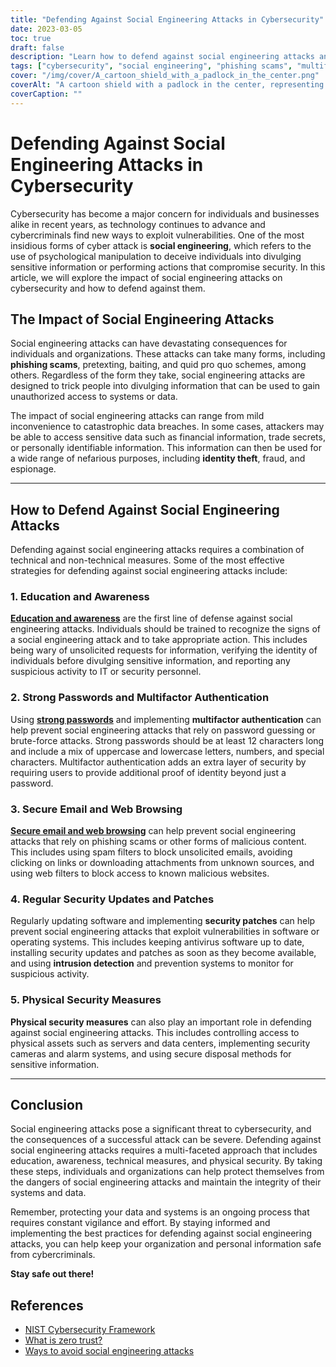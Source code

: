 ```yaml
---
title: "Defending Against Social Engineering Attacks in Cybersecurity"
date: 2023-03-05
toc: true
draft: false
description: "Learn how to defend against social engineering attacks and protect your data from cybercriminals in this informative article."
tags: ["cybersecurity", "social engineering", "phishing scams", "multifactor authentication", "security updates", "password security", "web security", "data breaches", "IT security", "identity theft", "fraud prevention", "espionage prevention", "technical security", "physical security", "information security", "cybercrime prevention", "intrusion detection", "security patches", "employee training", "data protection"]
cover: "/img/cover/A_cartoon_shield_with_a_padlock_in_the_center.png"
coverAlt: "A cartoon shield with a padlock in the center, representing the idea of defending against social engineering attacks in cybersecurity"
coverCaption: ""
---
```

# Defending Against Social Engineering Attacks in Cybersecurity

Cybersecurity has become a major concern for individuals and businesses alike in recent years, as technology continues to advance and cybercriminals find new ways to exploit vulnerabilities. One of the most insidious forms of cyber attack is **social engineering**, which refers to the use of psychological manipulation to deceive individuals into divulging sensitive information or performing actions that compromise security. In this article, we will explore the impact of social engineering attacks on cybersecurity and how to defend against them.

## The Impact of Social Engineering Attacks

Social engineering attacks can have devastating consequences for individuals and organizations. These attacks can take many forms, including **phishing scams**, pretexting, baiting, and quid pro quo schemes, among others. Regardless of the form they take, social engineering attacks are designed to trick people into divulging information that can be used to gain unauthorized access to systems or data.

The impact of social engineering attacks can range from mild inconvenience to catastrophic data breaches. In some cases, attackers may be able to access sensitive data such as financial information, trade secrets, or personally identifiable information. This information can then be used for a wide range of nefarious purposes, including **identity theft**, fraud, and espionage.

______

## How to Defend Against Social Engineering Attacks

Defending against social engineering attacks requires a combination of technical and non-technical measures. Some of the most effective strategies for defending against social engineering attacks include:

### 1. Education and Awareness

[**Education and awareness**](https://simeononsecurity.ch/articles/how-to-build-and-manage-an-effective-cybersecurity-awareness-training-program/) are the first line of defense against social engineering attacks. Individuals should be trained to recognize the signs of a social engineering attack and to take appropriate action. This includes being wary of unsolicited requests for information, verifying the identity of individuals before divulging sensitive information, and reporting any suspicious activity to IT or security personnel.

### 2. Strong Passwords and Multifactor Authentication

Using [**strong passwords**](https://simeononsecurity.ch/articles/the-importance-of-password-security-and-best-practices/) and implementing **multifactor authentication** can help prevent social engineering attacks that rely on password guessing or brute-force attacks. Strong passwords should be at least 12 characters long and include a mix of uppercase and lowercase letters, numbers, and special characters. Multifactor authentication adds an extra layer of security by requiring users to provide additional proof of identity beyond just a password.

### 3. Secure Email and Web Browsing

[**Secure email and web browsing**](https://simeononsecurity.ch/recommendations/email) can help prevent social engineering attacks that rely on phishing scams or other forms of malicious content. This includes using spam filters to block unsolicited emails, avoiding clicking on links or downloading attachments from unknown sources, and using web filters to block access to known malicious websites.

### 4. Regular Security Updates and Patches

Regularly updating software and implementing **security patches** can help prevent social engineering attacks that exploit vulnerabilities in software or operating systems. This includes keeping antivirus software up to date, installing security updates and patches as soon as they become available, and using **intrusion detection** and prevention systems to monitor for suspicious activity.

### 5. Physical Security Measures

**Physical security measures** can also play an important role in defending against social engineering attacks. This includes controlling access to physical assets such as servers and data centers, implementing security cameras and alarm systems, and using secure disposal methods for sensitive information.

______

## Conclusion

Social engineering attacks pose a significant threat to cybersecurity, and the consequences of a successful attack can be severe. Defending against social engineering attacks requires a multi-faceted approach that includes education, awareness, technical measures, and physical security. By taking these steps, individuals and organizations can help protect themselves from the dangers of social engineering attacks and maintain the integrity of their systems and data.

Remember, protecting your data and systems is an ongoing process that requires constant vigilance and effort. By staying informed and implementing the best practices for defending against social engineering attacks, you can help keep your organization and personal information safe from cybercriminals.

**Stay safe out there!**

## References

- [NIST Cybersecurity Framework](https://www.nist.gov/cyberframework)
- [What is zero trust?](https://www.csoonline.com/article/3247848/what-is-zero-trust-a-model-for-more-effective-security.html)
- [Ways to avoid social engineering attacks](https://usa.kaspersky.com/resource-center/threats/how-to-avoid-social-engineering-attacks)

